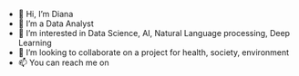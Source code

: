 - 👋 Hi, I’m Diana
- 🌱 I’m a Data Analyst
- 👀 I’m interested in Data Science, AI, Natural Language processing, Deep Learning
- 💞️ I’m looking to collaborate on a project for health, society, environment 
- 📫 You can reach me on

<!---
petithyggebot/petithyggebot is a ✨ special ✨ repository because its `README.md` (this file) appears on your GitHub profile.
You can click the Preview link to take a look at your changes.
--->
